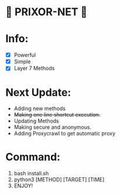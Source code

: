 # 🚀 PRIXOR-NET 🚀

# Info:
- [x] Powerful
- [x] Simple
- [x] Layer 7 Methods

# Next Update:
- Adding new methods
- ~~Making one line shortcut execution.~~
- Updating Methods
- Making secure and anonymous.
- Adding Proxycrawl to get automatic proxy

# Command:
1. bash install.sh
2. python3 [METHOD] [TARGET] [TIME]
3. ENJOY!
